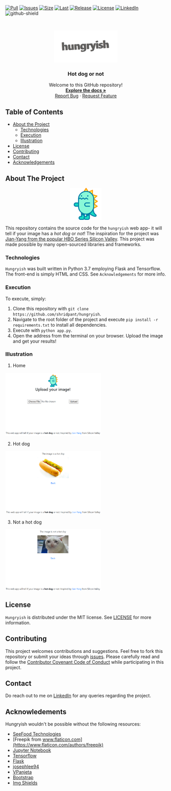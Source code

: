 [![Pull][pr]][pr-url]
[![Issues][issues]][issues-url]
[![Size][repo]][repo-url]
[![Last][last]][last-url]
[![Release][release]][release-url]
[![License][license]][license-url]
[![LinkedIn][linkedin-shield]][linkedin-url]
![github-shield]

<br />
<p align="center">
  <a href="https://github.com/shridpant/hungryish">
    <img src="static/logo.png" alt="Logo" width="200" height="100">
  </a>
  <h3 align="center">Hot dog or not</h3>
  <p align="center">
    Welcome to this GitHub repository!
    <br />
    <a href="https://github.com/shridpant/hungryish"><strong>Explore the docs »</strong></a>
    <br />
    <a href="https://github.com/shridpant/hungryish/issues">Report Bug</a>
    ·
    <a href="https://github.com/shridpant/hungryish/issues">Request Feature</a>
  </p>
</p>

<!-- TABLE OF CONTENTS -->
## Table of Contents

* [About the Project](#about-the-project)
    * [Technologies](#technologies)
    * [Execution](#execution)
    * [Illustration](#illustration)
* [License](#license)
* [Contributing](#contributing)
* [Contact](#contact)
* [Acknowledgements](#acknowledgements)

<!-- ABOUT THE PROJECT -->
## About The Project

<p align="center">
    <img src="static/dinosaur.svg" alt="Dino" width="100">
</p>

This repository contains the source code for the `hungryish` web app- it will tell if your image has a *hot dog* or *not*! The inspiration for the project was <a href="https://www.hbo.com/silicon-valley" target="_blank">Jian-Yang from the popular HBO Series Silicon Valley</a>. This project was made possible by many open-sourced libraries and frameworks.

<!-- TECHNOLOGIES -->
### Technologies

`Hungryish` was built written in Python 3.7 employing Flask and Tensorflow. The front-end is simply HTML and CSS. See `Acknowledgements` for more info.

<!-- EXECUTION -->
### Execution

To execute, simply:
  1. Clone this repository with `git clone https://github.com/shridpant/hungryish`. 
  2. Navigate to the root folder of the project and execute `pip install -r requirements.txt` to install all dependencies.
  3. Execute with `python app.py`.
  4. Open the address from the terminal on your browser. Upload the image and get your results!

<!-- ILLUSTRATION -->
### Illustration

1. Home 

<img src="static/screenshot.PNG" alt="Home" width="300">

2. Hot dog

<img src="static/ss-hotdog.PNG" alt="Hot dog" width="300">

3. Not a hot dog

<img src="static/ss-not.PNG" alt="Not hot dog" width="300">

<!-- LICENSE -->
## License

`Hungryish` is distributed under the MIT license. See [LICENSE](https://github.com/shridpant/hungryish/blob/master/LICENSE) for more information.

<!-- CONTRIBUTING -->
## Contributing

This project welcomes contributions and suggestions. Feel free to fork this repository or submit your ideas through [issues](https://github.com/shridpant/hungryish/issues). Please carefully read and follow the [Contributor Covenant Code of Conduct](https://github.com/shridpant/stockie/blob/main/CODE_OF_CONDUCT.md) while participating in this project.

<!-- CONTACT -->
## Contact

Do reach out to me on [LinkedIn](https://www.linkedin.com/in/shridpant/) for any queries regarding the project.

<!-- ACKNOWLEDGEMENTS -->
## Acknowledements

Hungryish wouldn't be possible without the following resources:

* [SeeFood Technologies](https://www.seefoodtechnologies.com/nothotdog/)
* [Freepik from www.flaticon.com](https://www.flaticon.com/authors/freepik)     
* [Jupyter Notebook](https://jupyter.org/)
* [Tensorflow](https://github.com/tensorflow/tensorflow)
* [Flask](https://flask.palletsprojects.com/en/1.1.x/)
* [josephlee94](https://github.com/josephlee94/intuitive-deep-learning)
* [VPanjeta](https://github.com/VPanjeta/hotdog-or-not-hotdog)
* [Bootstrap](https://getbootstrap.com/)
* [Img Shields](https://shields.io)

<!-- MARKDOWN LINKS & IMAGES -->
[pr]: https://img.shields.io/github/issues-pr/shridpant/hungryish
[pr-url]: https://github.com/shridpant/hungryish/pulls
[repo]: https://img.shields.io/github/repo-size/shridpant/hungryish
[repo-url]: https://github.com/shridpant/hungryish
[last]: https://img.shields.io/github/last-commit/shridpant/hungryish
[last-url]: https://github.com/shridpant/hungryish/commits/main
[contributors]: https://img.shields.io/github/contributors/shridpant/hungryish
[contributors-url]: https://github.com/shridpant/hungryish/graphs/contributors
[release]: https://img.shields.io/github/v/release/shridpant/hungryish?include_prereleases
[release-url]: https://github.com/shridpant/hungryish/releases/tag/alpha
[issues]: https://img.shields.io/github/issues-raw/shridpant/hungryish
[issues-url]: https://github.com/shridpant/hungryish/issues
[license]: https://img.shields.io/apm/l/vim-mode
[license-url]: https://github.com/shridpant/hungryish/blob/master/LICENSE
[linkedin-shield]: https://github.com/shridpant/stockie/blob/main/static/readme/linkedin.svg
[linkedin-url]: https://www.linkedin.com/in/shridpant/
[github-shield]: https://img.shields.io/github/followers/shridpant?style=social
